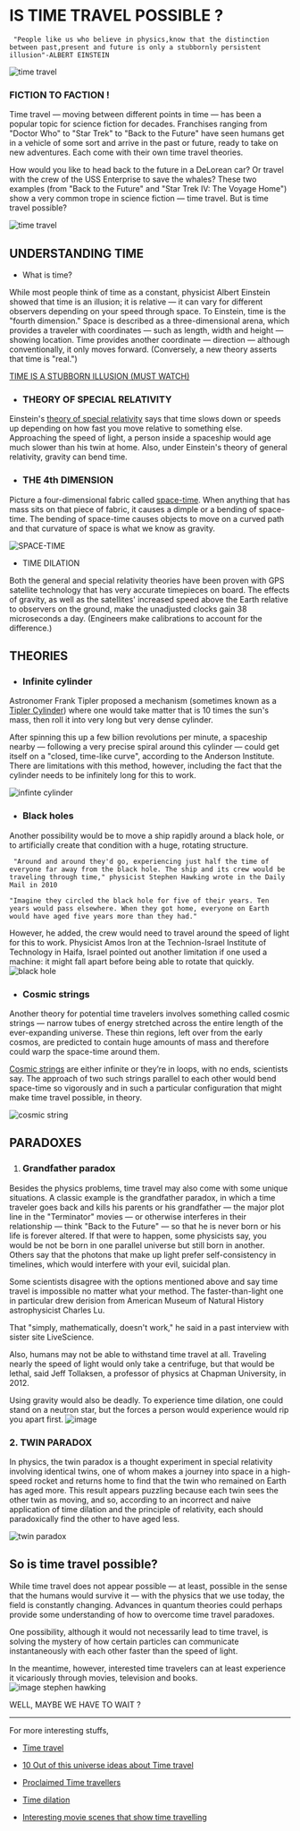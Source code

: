 # IS TIME TRAVEL POSSIBLE ?
` "People like us who believe in physics,know that the distinction between past,present and future is only a stubbornly persistent illusion"-ALBERT EINSTEIN`


![time travel](https://images.saymedia-content.com/.image/c_limit%2Ccs_srgb%2Cq_auto:good%2Cw_403/MTc2NDU3MjA0NDk1NjIzMzgx/another-dimension-a-secret-path-how-to-go-in-that.webp )
### FICTION TO FACTION !
Time travel — moving between different points in time — has been a popular topic for science fiction for decades. Franchises ranging from "Doctor Who" to "Star Trek" to "Back to the Future" have seen humans get in a vehicle of some sort and arrive in the past or future, ready to take on new adventures. Each come with their own time travel theories.


How would you like to head back to the future in a DeLorean car? Or travel with the crew of the USS Enterprise to save the whales? These two examples (from "Back to the Future" and "Star Trek IV: The Voyage Home") show a very common trope in science fiction — time travel. But is time travel possible?


![time travel](https://www.bigfinish.com/image/release/2272/large.jpg)


## UNDERSTANDING TIME
* What is time? 

While most people think of time as a constant, physicist Albert Einstein showed that time is an illusion; it is relative — it can vary for different observers depending on your speed through space. To Einstein, time is the "fourth dimension." Space is described as a three-dimensional arena, which provides a traveler with coordinates — such as length, width and height —showing location. Time provides another coordinate — direction — although conventionally, it only moves forward. (Conversely, a new theory asserts that time is "real.")

[TIME IS A STUBBORN ILLUSION (MUST WATCH) ](https://www.youtube.com/watch?v=ZyYqyYAKGC0)
* ### THEORY OF SPECIAL RELATIVITY
Einstein's [theory of special relativity](https://www.space.com/17661-theory-general-relativity.html) says that time slows down or speeds up depending on how fast you move relative to something else. Approaching the speed of light, a person inside a spaceship would age much slower than his twin at home. Also, under Einstein's theory of general relativity, gravity can bend time.

* ### THE 4th DIMENSION
Picture a four-dimensional fabric called [space-time](https://www.space.com/655-matter-rides-black-hole-space-time-wave.html). When anything that has mass sits on that piece of fabric, it causes a dimple or a bending of space-time. The bending of space-time causes objects to move on a curved path and that curvature of space is what we know as gravity.

![SPACE-TIME](https://cdn.mos.cms.futurecdn.net/WcygHAY8WVxy2ToWBqQuxZ.jpg)

* TIME DILATION


Both the general and special relativity theories have been proven with GPS satellite technology that has very accurate timepieces on board. The effects of gravity, as well as the satellites' increased speed above the Earth relative to observers on the ground, make the unadjusted clocks gain 38 microseconds a day. (Engineers make calibrations to account for the difference.)



## THEORIES
* ###  Infinite cylinder

Astronomer Frank Tipler proposed a mechanism (sometimes known as a [Tipler Cylinder](https://en.wikipedia.org/wiki/Tipler_cylinder)) where one would take matter that is 10 times the sun's mass, then roll it into very long but very dense cylinder.

After spinning this up a few billion revolutions per minute, a spaceship nearby — following a very precise spiral around this cylinder — could get itself on a "closed, time-like curve", according to the Anderson Institute. There are limitations with this method, however, including the fact that the cylinder needs to be infinitely long for this to work.

![infinte cylinder](https://i.pinimg.com/originals/85/1e/ef/851eef3f13565a792925e030b8c5195c.jpg)                                 

* ### Black holes

Another possibility would be to move a ship rapidly around a black hole, or to artificially create that condition with a huge, rotating structure.

` "Around and around they'd go, experiencing just half the time of everyone far away from the black hole. The ship and its crew would be traveling through time," physicist Stephen Hawking wrote in the Daily Mail in 2010`

`"Imagine they circled the black hole for five of their years. Ten years would pass elsewhere. When they got home, everyone on Earth would have aged five years more than they had."`

However, he added, the crew would need to travel around the speed of light for this to work. Physicist Amos Iron at the Technion-Israel Institute of Technology in Haifa, Israel pointed out another limitation if one used a machine: it might fall apart before being able to rotate that quickly.
![black hole](https://cdn.mos.cms.futurecdn.net/kATxTFDJyqt3pdUjsU6C7E.jpg)

* ###  Cosmic strings

Another theory for potential time travelers involves something called cosmic strings — narrow tubes of energy stretched across the entire length of the ever-expanding universe. These thin regions, left over from the early cosmos, are predicted to contain huge amounts of mass and therefore could warp the space-time around them.

[Cosmic strings](https://www.space.com/mysterious-cosmic-strings-gravitational-waves.html) are either infinite or they’re in loops, with no ends, scientists say. The approach of two such strings parallel to each other would bend space-time so vigorously and in such a particular configuration that might make time travel possible, in theory.

![cosmic string](https://assets.newatlas.com/dims4/default/160632e/2147483647/strip/true/crop/684x600+0+0/resize/684x600!/quality/90/?url=http%3A%2F%2Fnewatlas-brightspot.s3.amazonaws.com%2Fa2%2Fd5%2Fd12b1cd94531adeec62e0aaa5e0d%2Fantimatter-neutrinos.jpg)

## PARADOXES
1) ### Grandfather paradox

Besides the physics problems, time travel may also come with some unique situations. A classic example is the grandfather paradox, in which a time traveler goes back and kills his parents or his grandfather — the major plot line in the "Terminator" movies — or otherwise interferes in their relationship — think "Back to the Future" — so that he is never born or his life is forever altered.
If that were to happen, some physicists say, you would be not be born in one parallel universe but still born in another. Others say that the photons that make up light prefer self-consistency in timelines, which would interfere with your evil, suicidal plan.

Some scientists disagree with the options mentioned above and say time travel is impossible no matter what your method. The faster-than-light one in particular drew derision from American Museum of Natural History astrophysicist Charles Lu.

That "simply, mathematically, doesn't work," he said in a past interview with sister site LiveScience.

Also, humans may not be able to withstand time travel at all. Traveling nearly the speed of light would only take a centrifuge, but that would be lethal, said Jeff Tollaksen, a professor of physics at Chapman University, in 2012.

Using gravity would also be deadly. To experience time dilation, one could stand on a neutron star, but the forces a person would experience would rip you apart first.
![image](https://live.staticflickr.com/8459/7936218464_8f1dcacde8_z.jpg)
### 2. TWIN PARADOX
In physics, the twin paradox is a thought experiment in special relativity involving identical twins, one of whom makes a journey into space in a high-speed rocket and returns home to find that the twin who remained on Earth has aged more. This result appears puzzling because each twin sees the other twin as moving, and so, according to an incorrect and naive application of time dilation and the principle of relativity, each should paradoxically find the other to have aged less. 

![twin paradox](https://external-preview.redd.it/9hn7M852S78tSgZEBeG4iZC2w_lv3lAl8DWYMq4LIPs.jpg?auto=webp&s=148d96e83ea859c8c85b1bb71961ab75fb37df76)

## So is time travel possible?


While time travel does not appear possible — at least, possible in the sense that the humans would survive it — with the physics that we use today, the field is constantly changing. Advances in quantum theories could perhaps provide some understanding of how to overcome time travel paradoxes.

One possibility, although it would not necessarily lead to time travel, is solving the mystery of how certain particles can communicate instantaneously with each other faster than the speed of light.

In the meantime, however, interested time travelers can at least experience it vicariously through movies, television and books.
![image stephen hawking](https://quotefancy.com/media/wallpaper/3840x2160/5508-Stephen-Hawking-Quote-If-time-travel-is-possible-where-are-the.jpg)

WELL, MAYBE WE HAVE TO WAIT ?
___
For more interesting stuffs,

*  [Time travel](https://www.youtube.com/watch?v=DoJU3GxkuYw)

* [10 Out of this universe ideas about Time travel](https://listverse.com/2018/04/11/10-out-of-this-universe-ideas-about-time-travel/)
* [Proclaimed Time travellers](https://www.youtube.com/watch?v=ezJrzGajsNg)
* [Time dilation](https://www.youtube.com/watch?v=HHRK6ojWdtU)
* [Interesting movie scenes that show time travelling](https://www.youtube.com/watch?v=WFlLhXrYlWg)









